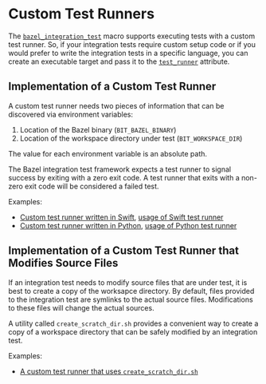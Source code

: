 # Custom Test Runners

The [`bazel_integration_test`](/doc/rules_and_macros_overview.md#bazel_integration_test) macro
supports executing tests with a custom test runner. So, if your integration tests require custom
setup code or if you would prefer to write the integration tests in a specific language, you can
create an executable target and pass it to the
[`test_runner`](/doc/rules_and_macros_overview.md#bazel_integration_test-test_runner) attribute. 

## Implementation of a Custom Test Runner

A custom test runner needs two pieces of information that can be discovered via environment
variables:

1. Location of the Bazel binary (`BIT_BAZEL_BINARY`)
2. Location of the workspace directory under test (`BIT_WORKSPACE_DIR`)

The value for each environment variable is an absolute path.

The Bazel integration test framework expects a test runner to signal success by exiting with a zero
exit code. A test runner that exits with a non-zero exit code will be considered a failed test.

Examples:
* [Custom test runner written in Swift](/examples/custom_test_runner/Sources/CustomTestRunner/BUILD.bazel), 
  [usage of Swift test runner](examples/custom_test_runner/integration_tests/BUILD.bazel)
* [Custom test runner written in Python](/bazel_integration_test/py/test_base.py), [usage of Python test
  runner](/tests/py_tests/test_base_test.py)

## Implementation of a Custom Test Runner that Modifies Source Files

If an integration test needs to modify source files that are under test, it is best to create a copy
of the worksapce directory. By default, files provided to the integration test are symlinks to the
actual source files. Modifications to these files will change the actual sources.

A utility called `create_scratch_dir.sh` provides a convenient way to create a copy of a workspace
directory that can be safely modified by an integration test.

Examples:
* [A custom test runner that uses `create_scratch_dir.sh`](/examples/use_create_scratch_dir_test.sh) 
